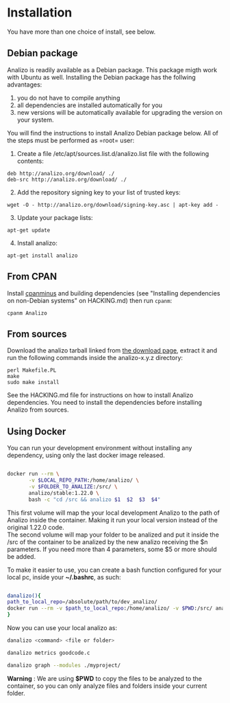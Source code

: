 # Installation

You have more than one choice of install, see below.

## Debian package

Analizo is readily available as a Debian package. This package migth work with
Ubuntu as well. Installing the Debian package has the follwing advantages:

  1. you do not have to compile anything
  2. all dependencies are installed automatically for you
  3. new versions will be automatically available for upgrading the version
     on your system.

You will find the instructions to install Analizo Debian package below. All of
the steps must be performed as =root= user:

1) Create a file /etc/apt/sources.list.d/analizo.list file with the following
contents:

```console
deb http://analizo.org/download/ ./
deb-src http://analizo.org/download/ ./
```

2) Add the repository signing key to your list of trusted keys:

```console
wget -O - http://analizo.org/download/signing-key.asc | apt-key add -
```

3) Update your package lists:

```console
apt-get update
```

4) Install analizo:

```console
apt-get install analizo
```

## From CPAN

Install [cpanminus](https://metacpan.org/pod/App::cpanminus) and building
dependencies (see "Installing dependencies on non-Debian systems" on
HACKING.md) then run `cpanm`:

```console
cpanm Analizo
```

## From sources

Download the analizo tarball linked from
<span class='repository'><a href="http://analizo.org/download.html">the download page</a></span>,
extract it and run the following commands inside the analizo-x.y.z directory:

```console
perl Makefile.PL
make
sudo make install
```

See the HACKING.md file for instructions on how to install Analizo dependencies.
You need to install the dependencies before installing Analizo from sources.

## Using Docker

You can run your development environment without installing any dependency, using only the last docker image released.

```bash

docker run --rm \
       -v $LOCAL_REPO_PATH:/home/analizo/ \
       -v $FOLDER_TO_ANALIZE:/src/ \
       analizo/stable:1.22.0 \
       bash -c "cd /src && analizo $1  $2  $3  $4"

```

This first volume will map the your local development Analizo to the path of Analizo inside the container. Making it run your local version instead of the original 1.22.0 code.  
The second volume will map your folder to be analized and put it inside the /src of the container to be analized by the new analizo receiving the $n parameters. If you need more than 4 parameters, some $5 or more should be added.  

To make it easier to use, you can create a bash function configured for your local pc, inside your __~/.bashrc__, as such:

```bash

danalizo(){
path_to_local_repo=/absolute/path/to/dev_analizo/
docker run --rm -v $path_to_local_repo:/home/analizo/ -v $PWD:/src/ analizo/stable:1.22.0 bash -c "cd /src && analizo $1  $2  $3  $4"
}
```
Now you can use your local analizo as:
```bash
danalizo <command> <file or folder>

danalizo metrics goodcode.c

danalizo graph --modules ./myproject/
```
**Warning** : We are using __$PWD__ to copy the files to be analyzed to the container, so you can only analyze files and folders inside your current folder.


